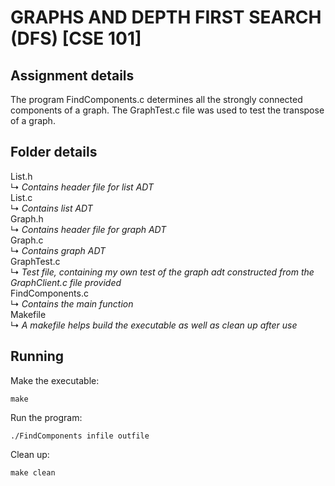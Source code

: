 # GRAPHS AND DEPTH FIRST SEARCH (DFS) [CSE 101]
## Assignment details
The program FindComponents.c determines all the strongly connected components of a graph. The GraphTest.c file was 
used to test the transpose of a graph.

## Folder details
List.h    
↳ *Contains header file for list ADT*    
List.c    
↳ *Contains list ADT*    
Graph.h    
↳ *Contains header file for graph ADT*    
Graph.c    
↳ *Contains graph ADT*    
GraphTest.c    
↳ *Test file, containing my own test of the graph adt constructed from the GraphClient.c file provided*    
FindComponents.c    
↳ *Contains the main function*    
Makefile    
↳ *A makefile helps build the executable as well as clean up after use*    

## Running
Make the executable:
```
make
```

Run the program:
```
./FindComponents infile outfile
```

Clean up:
```
make clean
```
